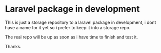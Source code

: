 # Laravel package in development
This is just a storage repository to a laravel package in development, i dont have a name for it yet so i prefer to keep it into a storage repo.

The real repo will be up as soon as i have time to finish and test it.

Thanks.